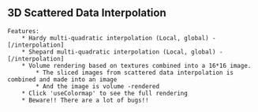 ## 3D Scattered Data Interpolation

    Features:
        * Hardy multi-quadratic interpolation (Local, global) - [/interpolation]
        * Shepard multi-quadratic interpolation (Local, global) - [/interpolation]
        * Volume rendering based on textures combined into a 16*16 image.
            * The sliced images from scattered data interpolation is combined and made into an image
            * And the image is volume -rendered
        * Click 'useColormap' to see the full rendering
        * Beware!! There are a lot of bugs!!
    
    